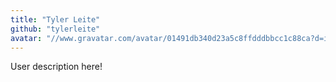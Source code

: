 ```yaml
---
title: "Tyler Leite"
github: "tylerleite"
avatar: "//www.gravatar.com/avatar/01491db340d23a5c8ffdddbbcc1c88ca?d=identicon"
---
```


User description here!
